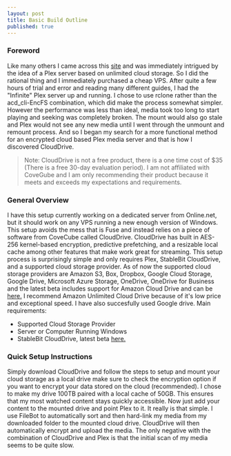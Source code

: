 ```yaml
---
layout: post
title: Basic Build Outline
published: true
---
```


### Foreword
Like many others I came across this [site](https://amc.ovh/ "Automated Media Center") and was immediately intrigued by the idea of a Plex server based on unlimited cloud storage. So I did the rational thing and I immediately purchased a cheap VPS. After quite a few hours of trial and error and reading many different guides, I had the "Infinite" Plex server up and running. I chose to use rclone rather than the acd_cli-EncFS combination, which did make the process somewhat simpler. However the performance was less than ideal, media took too long to start playing and seeking was completely broken. The mount would also go stale and Plex would not see any new media until I went through the unmount and remount process. And so I began my search for a more functional method for an encrypted cloud based Plex media server and that is how I discovered CloudDrive.    
     
      
>Note: CloudDrive is not a free product, there is a one time cost of $35 (There is a free 30-day evaluation period). I am not affiliated with CoveGube and I am only recommending their product because it meets and exceeds my expectations and requirements.  

### General Overview
I have this setup currently working on a dedicated server from Online.net, but it should work on any VPS running a new enough version of Windows. This setup avoids the mess that is Fuse and instead relies on a piece of software from CoveCube called CloudDrive. CloudDrive has built in AES-256 kernel-based encryption, predictive prefetching, and a resizable local cache among other features that make work great for streaming. This setup process is surprisingly simple and only requires Plex, StableBit CloudDrive, and a supported cloud storage provider. As of now the supported cloud storage providers are Amazon S3, Box, Dropbox, Google Cloud Storage, Google Drive, Microsoft Azure Storage, OneDrive, OneDrive for Business and the latest beta includes support for Amazon Cloud Drive and can be [here.](http://dl.covecube.com/CloudDriveWindows/beta/download/?C=M;O=D) I recommend Amazon Unlimited Cloud Drive because of it's low price and exceptional speed. I have also succesfully used Google drive.
Main requirements:
    
* Supported Cloud Storage Provider
* Server or Computer Running Windows
* StableBit CloudDrive, latest beta [here.](http://dl.covecube.com/CloudDriveWindows/beta/download/?C=M;O=D)
     
### Quick Setup Instructions
Simply download CloudDrive and follow the steps to setup and mount your cloud storage as a local drive make sure to check the encryption option if you want to encrypt your data stored on the cloud (recommended). I chose to make my drive 100TB paired with a local cache of 50GB. This ensures that my most watched content stays quickly accessible. Now just add your content to the mounted drive and point Plex to it. It really is that simple. I use FileBot to automatically sort and then hard-link my media from my downloaded folder to the mounted cloud drive. CloudDrive will then automatically encrypt and upload the media. The only negative with the combination of CloudDrive and Plex is that the initial scan of my media seems to be quite slow.